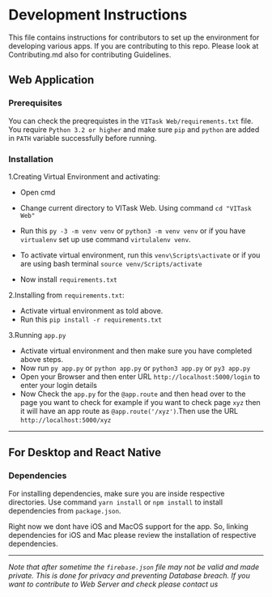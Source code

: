 # Development Instructions

This file contains instructions for contributors to set up the environment for developing various apps. If you are contributing to this repo. Please look at Contributing.md also for contributing Guidelines.

## Web Application

### Prerequisites
You can check the preqrequistes in the `VITask Web/requirements.txt` file. You require `Python 3.2 or higher` and make sure `pip` and `python` are added in `PATH` variable successfully before running.

### Installation

1.Creating Virtual Environment and activating:
* Open cmd

* Change current directory to VITask Web. Using command `cd "VITask Web"`
* Run this `py -3 -m venv venv` or `python3 -m venv venv` or if you have `virtualenv` set up use command `virtulalenv venv`.
* To activate virtual environment, run this `venv\Scripts\activate` or if you are using bash terminal `source venv/Scripts/activate`
* Now install `requirements.txt`
    
2.Installing from `requirements.txt`:
* Activate virtual environment as told above.
* Run this `pip install -r requirements.txt`
    
3.Running `app.py`

* Activate virtual environment and then make sure you have completed above steps.
* Now run `py app.py` or `python app.py` or `python3 app.py` or `py3 app.py`
* Open your Browser and then enter URL `http://localhost:5000/login` to enter your login details
* Now Check the `app.py` for the `@app.route` and then head over to the page you want to check for example if you want to check page `xyz`    then it will have an app route as `@app.route('/xyz')`.Then use the URL `http://localhost:5000/xyz`

---
## For Desktop and React Native

### Dependencies
For installing dependencies, make sure you are inside respective directories. Use command `yarn install` or `npm install` to install dependencies from `package.json`.

Right now we dont have iOS and MacOS support for the app. So, linking dependencies for iOS and Mac please review the installation of respective dependencies.

---

_Note that after sometime the `firebase.json` file may not be valid and made private. This is done for privacy and preventing  Database breach. If you want to contribute to Web Server and check please contact us_